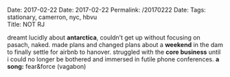 Date: 2017-02-22
Date: 2017-02-22
Permalink: /20170222
Date: 
Tags: stationary, camerron, nyc, hbvu  
Title: NOT RJ  
  
dreamt lucidly about **antarctica**, couldn’t get up without focusing on pasach, naked. made plans and changed plans about a **weekend** in the dam to finally settle for airbnb to hanover. struggled with the **core business** until i could no longer be bothered and immersed in futile phone conferences.
**a song:** fear&force (vagabon)  

